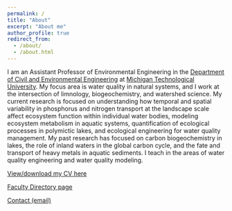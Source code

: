 ```yaml
---
permalink: /
title: "About"
excerpt: "About me"
author_profile: true
redirect_from: 
  - /about/
  - /about.html
---
```


I am an Assistant Professor of Environmental Engineering in the [Department of Civil and Environmental Engineering](https://www.mtu.edu/cee) at [Michigan Technological University](https://www.mtu.edu). My focus area is water quality in natural systems, and I work at the intersection of limnology, biogeochemistry, and watershed science. My current research is focused on understanding how temporal and spatial variability in phosphorus and nitrogen transport at the landscape scale affect ecosystem function within individual water bodies, modeling ecosystem metabolism in aquatic systems, quantification of ecological processes in polymictic lakes, and ecological engineering for water quality management. My past research has focused on carbon biogeochemistry in lakes, the role of inland waters in the global carbon cycle, and the fate and transport of heavy metals in aquatic sediments. I teach in the areas of water quality engineering and water quality modeling.

[View/download my CV here](http://cpmcdona.github.io/files/McDonald_CV.pdf)

[Faculty Directory page](https://www.mtu.edu/cee/people/faculty-staff/faculty/mcdonald/)

[Contact (email)](mailto:cpmcdona@mtu.edu)

